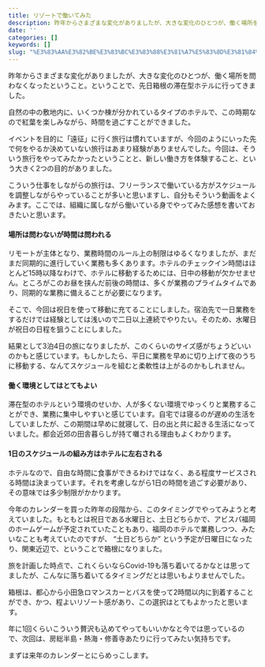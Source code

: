 ```yaml
---
title: リゾートで働いてみた
description: 昨年からさまざまな変化がありましたが、大きな変化のひとつが、働く場所を問わなくなったということ。ということで、先日箱根の滞在型ホテルに行ってきました。
date: ''
categories: []
keywords: []
slug: "%E3%83%AA%E3%82%BE%E3%83%BC%E3%83%88%E3%81%A7%E5%83%8D%E3%81%84%E3%81%A6%E3%81%BF%E3%81%9F"
---
```

昨年からさまざまな変化がありましたが、大きな変化のひとつが、働く場所を問わなくなったということ。ということで、先日箱根の滞在型ホテルに行ってきました。

自然の中の敷地内に、いくつか棟が分かれているタイプのホテルで、この時期なので紅葉を楽しみながら、時間を過ごすことができました。

イベントを目的に「遠征」に行く旅行は慣れていますが、今回のようにいった先で何をやるか決めていない旅行はあまり経験がありませんでした。今回は、そういう旅行をやってみたかったということと、新しい働き方を体験すること、という大きく2つの目的がありました。

こういう仕事をしながらの旅行は、フリーランスで働いている方がスケジュールを調整しながらやっていることが多いと思いますし、自分もそういう動画をよくみます。ここでは、組織に属しながら働いている身でやってみた感想を書いておきたいと思います。

#### 場所は問わないが時間は問われる

リモートが主体となり、業務時間のルール上の制限はゆるくなりましたが、まだまだ同期的に進行していく業務も多くあります。ホテルのチェックイン時間はほとんど15時以降なわけで、ホテルに移動するためには、日中の移動が欠かせません。ところがこのお昼を挟んだ前後の時間は、多くが業務のプライムタイムであり、同期的な業務に備えることが必要になります。

そこで、今回は祝日を使って移動に充てることにしました。宿泊先で一日業務をするだけでは経験としては浅いので二日以上連続でやりたい。そのため、水曜日が祝日の日程を狙うことにしました。

結果として3泊4日の旅になりましたが、このくらいのサイズ感がちょうどいいのかもと感じています。もしかしたら、平日に業務を早めに切り上げて夜のうちに移動する、なんてスケジュールを組むと柔軟性は上がるのかもしれません。

#### 働く環境としてはとてもよい

滞在型のホテルという環境のせいか、人が多くない環境でゆっくりと業務することができ、業務に集中しやすいと感じています。自宅では寝るのが遅めの生活をしていましたが、この期間は早めに就寝して、日の出と共に起きる生活になっていました。都会近郊の田舎暮らしが持て囃される理由もよくわかります。

#### 1日のスケジュールの組み方はホテルに左右される

ホテルなので、自由な時間に食事ができるわけではなく、ある程度サービスされる時間は決まっています。それを考慮しながら1日の時間を過ごす必要があり、その意味では多少制限がかかります。

今年のカレンダーを買った昨年の段階から、このタイミングでやってみようと考えていました。もともとは祝日である水曜日と、土日どちらかで、アビスパ福岡のホームゲームが予定されていたこともあり、福岡のホテルで業務しつつ、みたいなことも考えていたのですが、 “土日どちらか” という予定が日曜日になったり、関東近辺で、ということで箱根になりました。

旅を計画した時点で、これくらいならCovid-19も落ち着いてるかなとは思ってましたが、こんなに落ち着いてるタイミングだとは思いもよりませんでした。

箱根は、都心から小田急ロマンスカーとバスを使って2時間以内に到着することができ、かつ、程よいリゾート感があり、この選択はとてもよかったと思います。

年に1回くらいこういう贅沢も込めてやってもいいかなと今では思っているので、次回は、房総半島・熱海・修善寺あたりに行ってみたい気持ちです。

まずは来年のカレンダーとにらめっこします。